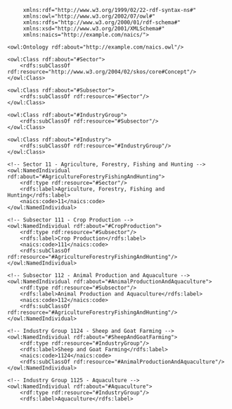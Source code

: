          xmlns:rdf="http://www.w3.org/1999/02/22-rdf-syntax-ns#"
         xmlns:owl="http://www.w3.org/2002/07/owl#"
         xmlns:rdfs="http://www.w3.org/2000/01/rdf-schema#"
         xmlns:xsd="http://www.w3.org/2001/XMLSchema#"
         xmlns:naics="http://example.com/naics/">

    <owl:Ontology rdf:about="http://example.com/naics.owl"/>

    <owl:Class rdf:about="#Sector">
        <rdfs:subClassOf rdf:resource="http://www.w3.org/2004/02/skos/core#Concept"/>
    </owl:Class>

    <owl:Class rdf:about="#Subsector">
        <rdfs:subClassOf rdf:resource="#Sector"/>
    </owl:Class>

    <owl:Class rdf:about="#IndustryGroup">
        <rdfs:subClassOf rdf:resource="#Subsector"/>
    </owl:Class>

    <owl:Class rdf:about="#Industry">
        <rdfs:subClassOf rdf:resource="#IndustryGroup"/>
    </owl:Class>

    <!-- Sector 11 - Agriculture, Forestry, Fishing and Hunting -->
    <owl:NamedIndividual rdf:about="#AgricultureForestryFishingAndHunting">
        <rdf:type rdf:resource="#Sector"/>
        <rdfs:label>Agriculture, Forestry, Fishing and Hunting</rdfs:label>
        <naics:code>11</naics:code>
    </owl:NamedIndividual>

    <!-- Subsector 111 - Crop Production -->
    <owl:NamedIndividual rdf:about="#CropProduction">
        <rdf:type rdf:resource="#Subsector"/>
        <rdfs:label>Crop Production</rdfs:label>
        <naics:code>111</naics:code>
        <rdfs:subClassOf rdf:resource="#AgricultureForestryFishingAndHunting"/>
    </owl:NamedIndividual>

    <!-- Subsector 112 - Animal Production and Aquaculture -->
    <owl:NamedIndividual rdf:about="#AnimalProductionAndAquaculture">
        <rdf:type rdf:resource="#Subsector"/>
        <rdfs:label>Animal Production and Aquaculture</rdfs:label>
        <naics:code>112</naics:code>
        <rdfs:subClassOf rdf:resource="#AgricultureForestryFishingAndHunting"/>
    </owl:NamedIndividual>

    <!-- Industry Group 1124 - Sheep and Goat Farming -->
    <owl:NamedIndividual rdf:about="#SheepAndGoatFarming">
        <rdf:type rdf:resource="#IndustryGroup"/>
        <rdfs:label>Sheep and Goat Farming</rdfs:label>
        <naics:code>1124</naics:code>
        <rdfs:subClassOf rdf:resource="#AnimalProductionAndAquaculture"/>
    </owl:NamedIndividual>

    <!-- Industry Group 1125 - Aquaculture -->
    <owl:NamedIndividual rdf:about="#Aquaculture">
        <rdf:type rdf:resource="#IndustryGroup"/>
        <rdfs:label>Aquaculture</rdfs:label>
       
